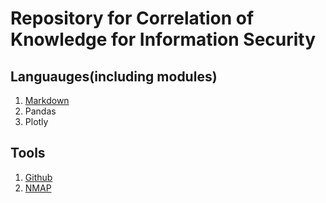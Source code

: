 # Repository for Correlation of Knowledge for Information Security


## Languauges(including modules)

1.  [Markdown](Languauges/markdown.md)
2.  Pandas
3.  Plotly

## Tools

1.  [Github](Tools/git.md)
2.  [NMAP](Tools/NMAP.md)
